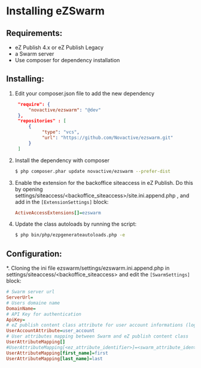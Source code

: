 Installing eZSwarm
=================

Requirements:
-------------
- eZ Publish 4.x or eZ Publish Legacy
- a Swarm server
- Use composer for dependency installation 

Installing:
-----------

1. Edit your composer.json file to add the new dependency

   ```json
    "require": {
        "novactive/ezswarm": "@dev"
    },
    "repositories" : [
        {
             "type": "vcs",
             "url": "https://github.com/Novactive/ezswarm.git"
        }
    ]
   ```

2. Install the dependency with composer

   ```bash
   $ php composer.phar update novactive/ezswarm --prefer-dist
   ```
   
3. Enable the extension for the backoffice siteaccess in eZ Publish. Do this by opening settings/siteaccess/<backoffice_siteaccess>/site.ini.append.php ,
   and add in the `[ExtensionSettings]` block:

   ```ini
   ActiveAccessExtensions[]=ezswarm
   ```
4. Update the class autoloads by running the script:

   ```bash
   $ php bin/php/ezpgenerateautoloads.php -e
   ```

Configuration:
--------------

*. Cloning the ini file ezswarm/settings/ezswarm.ini.append.php in settings/siteaccess/<backoffice_siteaccess>
   and edit the `[SwarmSettings]` block:

   ```ini
   # Swarm server url
   ServerUrl=
   # Users domaine name
   DomainName=
   # API Key for authentication
   ApiKey=
   # eZ publish content class attribute for user account informations (login, email, password)
   UserAccountAttribute=user_account
   # User attributes mapping between Swarm and eZ publish content class
   UserAttributeMapping[]
   #UserAttributeMapping[<ez_attribute_identifier>]=<swarm_attribute_identifier>
   UserAttributeMapping[first_name]=first
   UserAttributeMapping[last_name]=last
   ```
